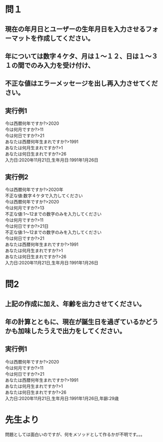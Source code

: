 # 問１  
## 現在の年月日とユーザーの生年月日を入力させるフォーマットを作成してください。  
## 年については数字４ケタ、月は１〜１２、日は１〜３１の間でのみ入力を受け付け、  
## 不正な値はエラーメッセージを出し再入力させてください。  

## 実行例1  
今は西暦何年ですか?>2020  
今は何月ですか?>11  
今は何日ですか?>21  
あなたは西暦何年生まれですか?>1991  
あなたは何月生まれですか?>1  
あなたは何日生まれですか?>26  
入力日:2020年11月21日,生年月日:1991年1月26日  

## 実行例2  
今は西暦何年ですか?>2020年  
不正な値:数字４ケタで入力してください  
今は西暦何年ですか?>2020  
今は何月ですか?>13  
不正な値:1〜12までの数字のみを入力してください  
今は何月ですか?>11  
今は何日ですか?>21日  
不正な値:1〜12までの数字のみを入力してください  
今は何日ですか?>21  
あなたは西暦何年生まれですか?>1991  
あなたは何月生まれですか?>1  
あなたは何日生まれですか?>26  
入力日:2020年11月21日,生年月日:1991年1月26日  

# 問2  
## 上記の作成に加え、年齢を出力させてください。  
## 年の計算とともに、現在が誕生日を過ぎているかどうかも加味したうえで出力をしてください。  

## 実行例1  
今は西暦何年ですか?>2020  
今は何月ですか?>11  
今は何日ですか?>21  
あなたは西暦何年生まれですか?>1991  
あなたは何月生まれですか?>1  
あなたは何日生まれですか?>26  
入力日:2020年11月21日,生年月日:1991年1月26日,年齢:29歳  


# 先生より
問題としては面白いのですが、何をメソッドとして作るかが不明です。。。

